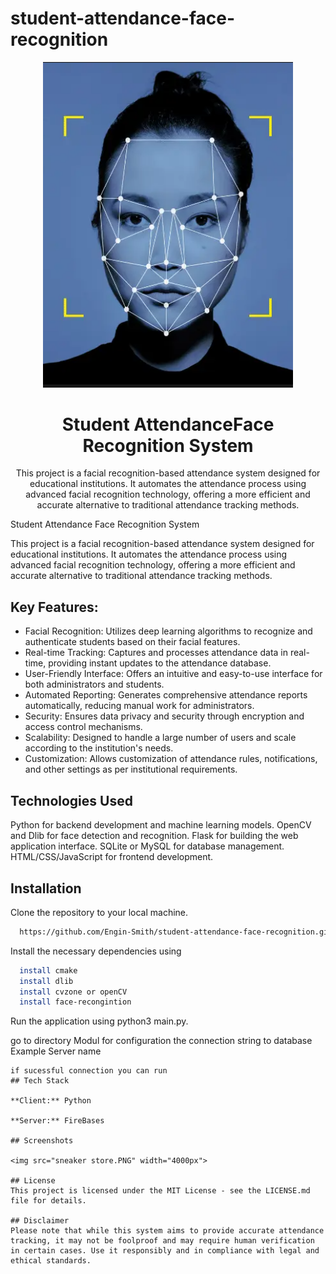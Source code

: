 # student-attendance-face-recognition
<p align="center"><a href="https://laravel.com" target="_blank"><img src="https://github.com/Engin-Smith/student-attendance-face-recognition/blob/main/face.png" width="400" alt="Laravel Logo"></a></p>


<h1 align="center">Student AttendanceFace Recognition System</h1>
<p align="center">
This project is a facial recognition-based attendance system designed for educational institutions. It automates the attendance process using advanced facial recognition technology, offering a more efficient and accurate alternative to traditional attendance tracking methods.
</p>


Student Attendance Face Recognition System

This project is a facial recognition-based attendance system designed for educational institutions. It automates the attendance process using advanced facial recognition technology, offering a more efficient and accurate alternative to traditional attendance tracking methods.

## Key Features:
- Facial Recognition: Utilizes deep learning algorithms to recognize and authenticate students based on their facial features.
- Real-time Tracking: Captures and processes attendance data in real-time, providing instant updates to the attendance database.
- User-Friendly Interface: Offers an intuitive and easy-to-use interface for both administrators and students.
- Automated Reporting: Generates comprehensive attendance reports automatically, reducing manual work for administrators.
- Security: Ensures data privacy and security through encryption and access control mechanisms.
- Scalability: Designed to handle a large number of users and scale according to the institution's needs.
- Customization: Allows customization of attendance rules, notifications, and other settings as per institutional requirements.
## Technologies Used
Python for backend development and machine learning models.
OpenCV and Dlib for face detection and recognition.
Flask for building the web application interface.
SQLite or MySQL for database management.
HTML/CSS/JavaScript for frontend development.


## Installation

Clone the repository to your local machine.

```bash
  https://github.com/Engin-Smith/student-attendance-face-recognition.git
```
Install the necessary dependencies using

```bash
  install cmake
  install dlib
  install cvzone or openCV
  install face-recongintion 
```
Run the application using python3 main.py.

go to directory Modul for configuration the connection string to database Example Server name

```
if sucessful connection you can run 
## Tech Stack

**Client:** Python

**Server:** FireBases

## Screenshots

<img src="sneaker store.PNG" width="4000px">

## License
This project is licensed under the MIT License - see the LICENSE.md file for details.

## Disclaimer
Please note that while this system aims to provide accurate attendance tracking, it may not be foolproof and may require human verification in certain cases. Use it responsibly and in compliance with legal and ethical standards.




